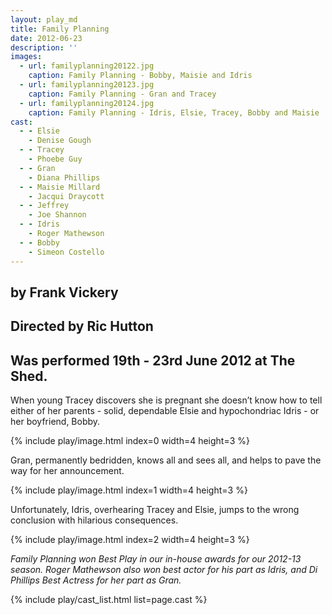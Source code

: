 ```yaml
---
layout: play_md
title: Family Planning
date: 2012-06-23
description: ''
images:
  - url: familyplanning20122.jpg
    caption: Family Planning - Bobby, Maisie and Idris
  - url: familyplanning20123.jpg
    caption: Family Planning - Gran and Tracey
  - url: familyplanning20124.jpg
    caption: Family Planning - Idris, Elsie, Tracey, Bobby and Maisie
cast:
  - - Elsie
    - Denise Gough
  - - Tracey
    - Phoebe Guy
  - - Gran
    - Diana Phillips
  - - Maisie Millard
    - Jacqui Draycott
  - - Jeffrey
    - Joe Shannon
  - - Idris
    - Roger Mathewson
  - - Bobby
    - Simeon Costello
---
```


## by Frank Vickery

## Directed by Ric Hutton

## Was performed 19th - 23rd June 2012 at The Shed.

When young Tracey discovers she is pregnant she doesn’t know how to tell either of her parents - solid, dependable Elsie and hypochondriac Idris - or her boyfriend, Bobby.

{% include play/image.html index=0 width=4 height=3 %}

Gran, permanently bedridden, knows all and sees all, and helps to pave the way for her announcement.

{% include play/image.html index=1 width=4 height=3 %}

Unfortunately, Idris, overhearing Tracey and Elsie, jumps to the wrong conclusion with hilarious consequences.

{% include play/image.html index=2 width=4 height=3 %}

*Family Planning won Best Play in our in-house awards for our 2012-13 season. Roger Mathewson also won best actor for his part as Idris, and Di Phillips Best Actress for her part as Gran.*

{% include play/cast_list.html list=page.cast %}
